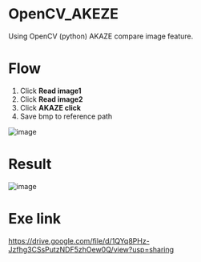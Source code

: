 # OpenCV_AKEZE

Using OpenCV (python) AKAZE compare image feature.

# Flow
1. Click **Read image1**
2. Click **Read image2**
3. Click **AKAZE click**
4. Save bmp to reference path

![image](https://github.com/abc95007/OpenCV_AKAZE/blob/master/Image/AKAZE.png?raw=true)

# Result
![image](https://images2.imgbox.com/ee/53/KmQVmVBV_o.jpg)

# Exe link
https://drive.google.com/file/d/1QYq8PHz-Jzfhg3CSsPutzNDF5zhOew0Q/view?usp=sharing
